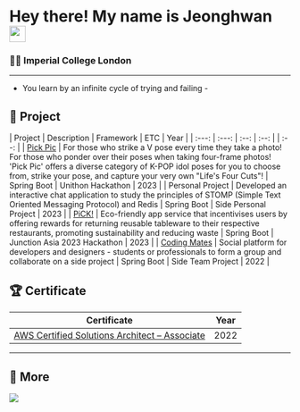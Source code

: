 # Hey there! My name is Jeonghwan <img src="https://github.com/TheDudeThatCode/TheDudeThatCode/blob/master/Assets/Hi.gif" width="29px">
### 👨‍🔬 Imperial College London

---
- You learn by an infinite cycle of trying and failing -

## 🚀 Project
| Project | Description | Framework | ETC | Year | 
| :---: | :---: | :--: | :--: | | :--: |
| [Pick Pic](https://github.com/unit10team7/unithon-backend) | For those who strike a V pose every time they take a photo! For those who ponder over their poses when taking four-frame photos! 'Pick Pic' offers a diverse category of K-POP idol poses for you to choose from, strike your pose, and capture your very own "Life's Four Cuts"!   | Spring Boot | Unithon Hackathon | 2023 | 
| Personal Project | Developed an interactive chat application to study the principles of STOMP (Simple Text Oriented Messaging Protocol) and Redis | Spring Boot | Side Personal Project | 2023 | 
| [PiCK!](https://github.com/junction-asia-pros/pros-team-server) | Eco-friendly app service that incentivises users by offering rewards for returning reusable tableware to their respective restaurants, promoting sustainability and reducing waste | Spring Boot | Junction Asia 2023 Hackathon | 2023 | 
| [Coding Mates](https://github.com/Coding-Mates-Group/codingmates) | Social platform for developers and designers - students or professionals to form a group and collaborate on a side project | Spring Boot | Side Team Project | 2022 | 


## 🏆 Certificate
| Certificate | Year | 
| :---: | :---: |
| [AWS Certified Solutions Architect – Associate](https://www.credly.com/badges/a1d276a8-0804-418e-9319-d646b4b8de90/linked_in?t=rgv96u) | 2022 | 



---

## 📃 More
<a href="https://brian6484.github.io/"><img src="https://img.shields.io/badge/GitHub-181717?style=flat-square&logo=GitHub&logoColor=white"/></a>  




